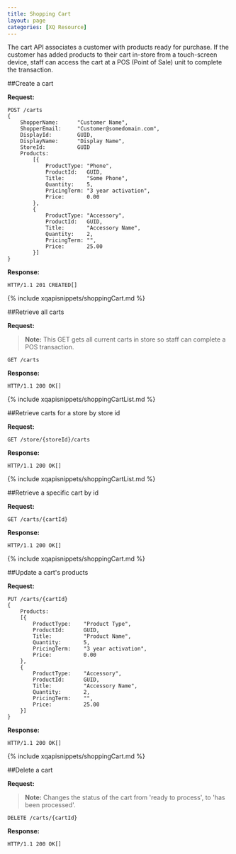 ```yaml
---
title: Shopping Cart
layout: page
categories: [XQ Resource]
---
```



The cart API associates a customer with products ready for purchase. If the customer has added products to their cart in-store from a touch-screen device, staff can access the cart at a POS (Point of Sale) unit to complete the transaction. 


##Create a cart

**Request:**

    POST /carts
    {
        ShopperName:      "Customer Name",
        ShopperEmail:     "Customer@somedomain.com",
        DisplayId:        GUID,
        DisplayName:      "Display Name",
        StoreId:          GUID
        Products:
            [{
                ProductType: "Phone",
                ProductId:   GUID,
                Title:       "Some Phone",
                Quantity:    5,
                PricingTerm: "3 year activation",
                Price:       0.00
            }, 
            {
                ProductType: "Accessory",
                ProductId:   GUID,
                Title:       "Accessory Name",
                Quantity:    2,
                PricingTerm: "",
                Price:       25.00
            }]
    } 


**Response:**

    HTTP/1.1 201 CREATED[]
{% include xqapisnippets/shoppingCart.md %}
    

##Retrieve all carts

**Request:**

>**Note:** This GET gets all current carts in store so staff can complete a POS transaction. 

    GET /carts


**Response:**

    HTTP/1.1 200 OK[]
{% include xqapisnippets/shoppingCartList.md %}
    

##Retrieve carts for a store by store id

**Request:**

    GET /store/{storeId}/carts


**Response:**

    HTTP/1.1 200 OK[]
{% include xqapisnippets/shoppingCartList.md %}
    

##Retrieve a specific cart by id

**Request:**

    GET /carts/{cartId}


**Response:**

    HTTP/1.1 200 OK[]
{% include xqapisnippets/shoppingCart.md %}
    

##Update a cart's products

**Request:**

    PUT /carts/{cartId}
    {
        Products: 
        [{
            ProductType:    "Product Type",
            ProductId:      GUID,
            Title:          "Product Name",
            Quantity:       5,
            PricingTerm:    "3 year activation",
            Price:          0.00
        },
        {
            ProductType:    "Accessory",
            ProductId:      GUID,
            Title:          "Accessory Name",
            Quantity:       2,
            PricingTerm:    "",
            Price:          25.00
        }]
    }


**Response:**

    HTTP/1.1 200 OK[]
{% include xqapisnippets/shoppingCart.md %}
    

##Delete a cart

**Request:**

>**Note:** Changes the status of the cart from 'ready to process', to 'has been processed'.

    DELETE /carts/{cartId}


**Response:**

    HTTP/1.1 200 OK[]
